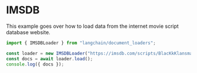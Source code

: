 # IMSDB

This example goes over how to load data from the internet movie script database website.

```typescript
import { IMSDBLoader } from "langchain/document_loaders";

const loader = new IMSDBLoader("https://imsdb.com/scripts/BlacKkKlansman.html");
const docs = await loader.load();
console.log({ docs });
```
